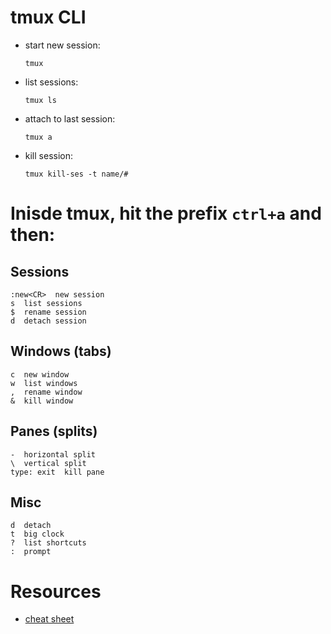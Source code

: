 # tmux CLI

- start new session:

    `tmux`

- list sessions:

    `tmux ls`

- attach to last session:

    `tmux a`

- kill session:

    `tmux kill-ses -t name/#`

# Inisde tmux, hit the prefix `ctrl+a` and then:

## Sessions

    :new<CR>  new session
    s  list sessions
    $  rename session
    d  detach session

## Windows (tabs)

    c  new window
    w  list windows    
    ,  rename window
    &  kill window
    
## Panes (splits)

    -  horizontal split
    \  vertical split
    type: exit  kill pane

## Misc

    d  detach
    t  big clock
    ?  list shortcuts
    :  prompt

# Resources

* [cheat sheet](http://cheat.errtheblog.com/s/tmux/)


